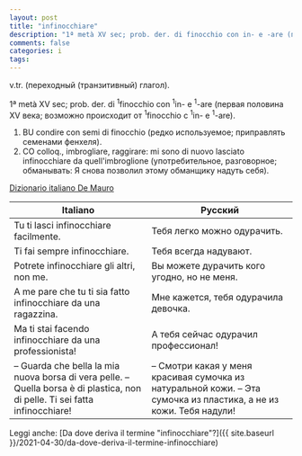 ```yaml
---
layout: post
title: "infinocchiare"
description: "1ª metà XV sec; prob. der. di finocchio con in- e -are (первая половина XV века; возможно происходит от finocchio с in- e -are)."
comments: false
categories: i
tags: 
---
```


v.tr. (переходный (транзитивный) глагол).

1ª metà XV sec; prob. der. di <sup>1</sup>finocchio con <sup>1</sup>in- e <sup>1</sup>-are (первая половина XV века; возможно происходит от <sup>1</sup>finocchio с <sup>1</sup>in- e <sup>1</sup>-are).


1. BU condire con semi di finocchio (редко используемое; приправлять семенами фенхеля).
2. CO colloq., imbrogliare, raggirare: mi sono di nuovo lasciato infinocchiare da quell'imbroglione (употребительное, разговорное; обманывать: Я снова позволил  этому обманщику надуть себя).

[Dizionario italiano De Mauro](https://dizionario.internazionale.it/parola/infinocchiare)

| Italiano | Русский |
|----------|---------|
|Tu ti lasci infinocchiare facilmente.|Тебя легко можно одурачить.|
|Ti fai sempre infinocchiare.|Тебя всегда надувают.|
|Potrete infinocchiare gli altri, non me.|Вы можете дурачить кого угодно, но не меня.|
|A me pare che tu ti sia fatto infinocchiare da una ragazzina.|Мне кажется, тебя одурачила девочка.|
|Ma ti stai facendo infinocchiare da una professionista!|А тебя сейчас одурачил профессионал!|
|– Guarda che bella la mia nuova borsa di vera pelle. – Quella borsa è di plastica, non di pelle. Ti sei fatta infinocchiare!|– Смотри какая у меня красивая сумочка из натуральной кожи. – Эта сумочка из пластика, а не из кожи. Тебя надули!|

Leggi anche: [Da dove deriva il termine "infinocchiare"?]({{ site.baseurl }}/2021-04-30/da-dove-deriva-il-termine-infinocchiare)